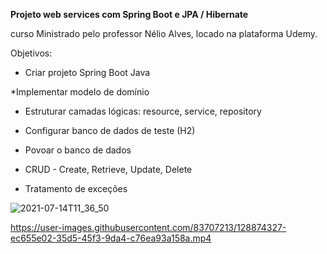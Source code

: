 
**Projeto web services com Spring Boot e JPA / Hibernate**

curso Ministrado pelo professor Nélio Alves, locado na plataforma Udemy.

Objetivos:

* Criar projeto Spring Boot Java

*Implementar modelo de domínio

* Estruturar camadas lógicas: resource, service, repository

* Configurar banco de dados de teste (H2)

* Povoar o banco de dados

* CRUD - Create, Retrieve, Update, Delete

* Tratamento de exceções


![2021-07-14T11_36_50](https://user-images.githubusercontent.com/83707213/126794240-39474ebb-87fb-43a1-b719-537796926991.png)




https://user-images.githubusercontent.com/83707213/128874327-ec655e02-35d5-45f3-9da4-c76ea93a158a.mp4

